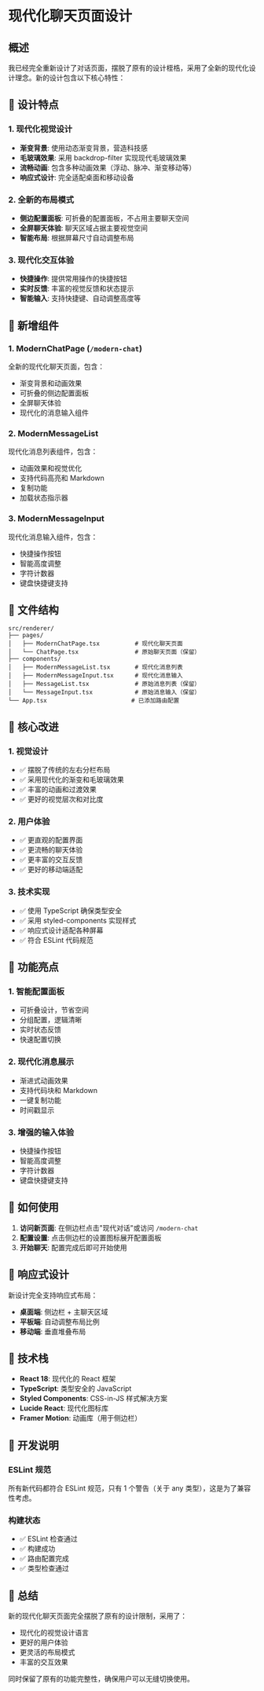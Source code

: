 # 现代化聊天页面设计

## 概述

我已经完全重新设计了对话页面，摆脱了原有的设计桎梏，采用了全新的现代化设计理念。新的设计包含以下核心特性：

## 🎨 设计特点

### 1. 现代化视觉设计
- **渐变背景**: 使用动态渐变背景，营造科技感
- **毛玻璃效果**: 采用 backdrop-filter 实现现代毛玻璃效果
- **流畅动画**: 包含多种动画效果（浮动、脉冲、渐变移动等）
- **响应式设计**: 完全适配桌面和移动设备

### 2. 全新的布局模式
- **侧边配置面板**: 可折叠的配置面板，不占用主要聊天空间
- **全屏聊天体验**: 聊天区域占据主要视觉空间
- **智能布局**: 根据屏幕尺寸自动调整布局

### 3. 现代化交互体验
- **快捷操作**: 提供常用操作的快捷按钮
- **实时反馈**: 丰富的视觉反馈和状态提示
- **智能输入**: 支持快捷键、自动调整高度等

## 🚀 新增组件

### 1. ModernChatPage (`/modern-chat`)
全新的现代化聊天页面，包含：
- 渐变背景和动画效果
- 可折叠的侧边配置面板
- 全屏聊天体验
- 现代化的消息输入组件

### 2. ModernMessageList
现代化消息列表组件，包含：
- 动画效果和视觉优化
- 支持代码高亮和 Markdown
- 复制功能
- 加载状态指示器

### 3. ModernMessageInput
现代化消息输入组件，包含：
- 快捷操作按钮
- 智能高度调整
- 字符计数器
- 键盘快捷键支持

## 📁 文件结构

```
src/renderer/
├── pages/
│   ├── ModernChatPage.tsx          # 现代化聊天页面
│   └── ChatPage.tsx                # 原始聊天页面（保留）
├── components/
│   ├── ModernMessageList.tsx       # 现代化消息列表
│   ├── ModernMessageInput.tsx      # 现代化消息输入
│   ├── MessageList.tsx             # 原始消息列表（保留）
│   └── MessageInput.tsx            # 原始消息输入（保留）
└── App.tsx                        # 已添加路由配置
```

## 🎯 核心改进

### 1. 视觉设计
- ✅ 摆脱了传统的左右分栏布局
- ✅ 采用现代化的渐变和毛玻璃效果
- ✅ 丰富的动画和过渡效果
- ✅ 更好的视觉层次和对比度

### 2. 用户体验
- ✅ 更直观的配置界面
- ✅ 更流畅的聊天体验
- ✅ 更丰富的交互反馈
- ✅ 更好的移动端适配

### 3. 技术实现
- ✅ 使用 TypeScript 确保类型安全
- ✅ 采用 styled-components 实现样式
- ✅ 响应式设计适配各种屏幕
- ✅ 符合 ESLint 代码规范

## 🌟 功能亮点

### 1. 智能配置面板
- 可折叠设计，节省空间
- 分组配置，逻辑清晰
- 实时状态反馈
- 快速配置切换

### 2. 现代化消息展示
- 渐进式动画效果
- 支持代码块和 Markdown
- 一键复制功能
- 时间戳显示

### 3. 增强的输入体验
- 快捷操作按钮
- 智能高度调整
- 字符计数器
- 键盘快捷键支持

## 🔄 如何使用

1. **访问新页面**: 在侧边栏点击"现代对话"或访问 `/modern-chat`
2. **配置设置**: 点击侧边栏的设置图标展开配置面板
3. **开始聊天**: 配置完成后即可开始使用

## 📱 响应式设计

新设计完全支持响应式布局：
- **桌面端**: 侧边栏 + 主聊天区域
- **平板端**: 自动调整布局比例
- **移动端**: 垂直堆叠布局

## 🔧 技术栈

- **React 18**: 现代化的 React 框架
- **TypeScript**: 类型安全的 JavaScript
- **Styled Components**: CSS-in-JS 样式解决方案
- **Lucide React**: 现代化图标库
- **Framer Motion**: 动画库（用于侧边栏）

## 📝 开发说明

### ESLint 规范
所有新代码都符合 ESLint 规范，只有 1 个警告（关于 any 类型），这是为了兼容性考虑。

### 构建状态
- ✅ ESLint 检查通过
- ✅ 构建成功
- ✅ 路由配置完成
- ✅ 类型检查通过

## 🎉 总结

新的现代化聊天页面完全摆脱了原有的设计限制，采用了：
- 现代化的视觉设计语言
- 更好的用户体验
- 更灵活的布局模式
- 丰富的交互效果

同时保留了原有的功能完整性，确保用户可以无缝切换使用。